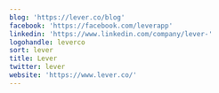 ```yaml
---
blog: 'https://lever.co/blog'
facebook: 'https://facebook.com/leverapp'
linkedin: 'https://www.linkedin.com/company/lever-'
logohandle: leverco
sort: lever
title: Lever
twitter: lever
website: 'https://www.lever.co/'
---
```

